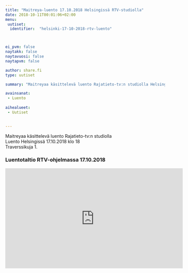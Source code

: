 ```yaml
---
title: "Maitreya-luento 17.10.2018 Helsingissä RTV-studiolla"
date: 2018-10-11T00:01:06+02:00
menu:
 uutiset:
  identifier:  "helsinki-17-10-2018-rtv-luento"



ei_pvm: false
naytakk: false
naytavuosi: false
naytapvm: false

author: share.fi
type: uutiset

summary: "Maitreyaa käsittelevä luento Rajatieto-tv:n studiolla Helsingissä  17.10.2018"

avainsanat:
 - Luento
 
aihealueet:
 - Uutiset
 

---
```

<p>Maitreyaa käsittelevä luento Rajatieto-tv:n studiolla<br />
Luento  Helsingissä  17.10.2018  klo  18<br />
Traverssikuja 1.</p>

<h3><a name="rtv">Luentotaltio RTV-ohjelmassa 17.10.2018</a></h3>
<iframe src="https://www.youtube-nocookie.com/embed/ZZ4qVCqZ7Sc?controls=0&amp;start=114" allow="accelerometer; autoplay; encrypted-media; gyroscope; picture-in-picture" allowfullscreen="" width="560" height="315" frameborder="0"></iframe>

